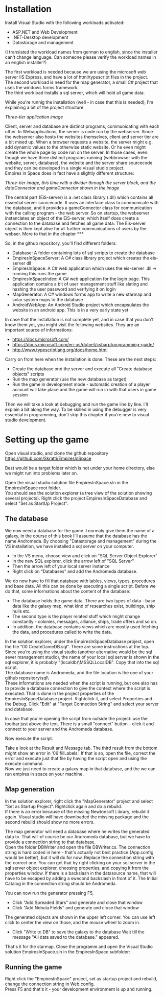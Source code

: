 # Installation

Install Visual Studio with the following workloads activated:
* ASP.NET and Web Development
* .NET-Desktop development
* Datastorage and management

(I translated the workload names from german to english, since the installer can't change language. Can someone please verify the workload names in an english installer?)

The first workload is needed because we are using the microsoft web server IIS Express, and have a lot of html/typescript files in the project.  
The second workload is need for the map generator, a small C# project that uses the windows forms framework.  
The third workload installs a sql server, which will hold all game data. 


While you're runnig the installation (well - in case that this is needed), I'm explaining a bit of the project structure:

*Three-tier application image*

Client, server and database are distinct programs, communicating with each other. In Webapplications, the server is code run by the webserver. Since the webserver also hosts the websites themselves, client and server tier are a bit mixed up. When a browser requests a website, the server might e.g. add dynamic values to the otherwise static website. Or he even might create the whole page by code run on the server. In those cases, even though we have three distinct programs running (webbrowser with the website, server, database), the website and the server share sourcecode and they can be developed in a single visual studio project.  
Empires in Space does in fact have a slightly different structure:

*Three-tier image, this time with a divider through the server block, and the dataConnector and gameConnector shown in the image*

The central part (EiS-server) is a .net class library (.dll) which contains all essential server sourcecode. It uses an interface class to communicate with the database, and it provides a gameConnector class for communication with the calling program - the web server.
So on startup, the webserver instanciates an object of the EiS-server, which itself does create a connection to the database and fetches all game data. The Eis-server object is then kept alive for all further communications of users by the webser. More to that in the chapter ***

So, in the github repository, you'll find different folders:
* Database: A folder containing lots of sql scripts to create the database
* EmpiresInSpaceServer: A C# class library project which creates the eis-server dll
* EmpiresInSpace: A C# web application which uses the eis-server .dll -> running this runs the game
* EmpiresInSpaceIndex: A C# web application for the login page. This application contains a bit of user management stuff like slating and hashing the user password and verifying it on login
* MapGenerator: A C# windows forms app to write a new starmap and solar system maps to the database
* AndroidWebApp: An Android Studio project which encapsulates the website in an android app. This is in a very early state yet

In case that the installation is not complete yet, and in case that you don't know them yet, you might visit the following websites. They are an important source of informations:
* https://docs.microsoft.com/
* https://docs.microsoft.com/en-us/dotnet/csharp/programming-guide/
* http://www.typescriptlang.org/docs/home.html

Carry on from here when the installation is done.
These are the next steps:
* Create the database ond the server and execute all "Create database objects" scripts
* Run the map generator (use the new database as target)
* Run the game in development mode - automatic creation of a player account will take place and the game will run in with that users in game session

Then we will take a look at debugging and run the game line by line. I'll explain a bit along the way. To be skilled in using the debugger is very essential in programming, don't skip this chapter if you're new to visual studio development.

# Setting up the game

Open visual studio, and clone the github repository  
https://github.com/Skratti/EmpiresInSpace

Best would be a target folder which is not under your home directory, else we might run into problems later on.

Open the visual studio solution file EmpiresInSpace.sln in the EmpiresInSpace root folder.  
You should see the solution explorer (a tree view of the solution showing several projects). Right click the project EmpiresInSpaceDatabase and select "Set as StartUp Project". 

## The database

We now need a database for the game. I normaly give them the name of a galaxy, in the course of this book I'll assume that the database has the name Andromeda.
By choosing "Datastorage and management" during the VS installation, we have installed a sql server on your computer. 
* In the VS menu, choose view and click on "SQL Server Object Explorer"
* In the new SQL explorer, click the arrow left of "SQL Server"
* Then the arrow left of your local server instance
* Right click on "Databases" and add the Andromeda database.

We do now have to fill that database with tables, views, types, procedures and base data. All this can be done by executing a single script. Before we do that, some informations about the content of the database:
* The database holds the game data. There are two types of data - base data like the galaxy map, what kind of researches exist, buildings, ship hulls etc.
* The second type is the player related stuff which might change constantly - colonies, messages, alliance, ships, trade offers and so on.
* In addition, the database contains views which are mostly used fetching the data, and procedures called to write the data.

In the solution explorer, under the EmpiresInSpaceDatabase project, open the file "00 CreateDameDB.sql". There are some instructions at the top. Since you're using the visual studio (another alternative would be the sql sever management studio), the name of your local sql server is shown in the sql explorer, it is probably "(localdb)\MSSQLLocalDB". Copy that into the sql script.  
The database name is Andromeda, and the file location is the one of your github repository\sql\  
These informations are needed when the script is running, but one also has to provide a database connection to give the context where the script is executed. That is done in the project properties of the EmpiresInSpaceDatabase project. Rightclick it, and select Properties and the Debug. Click "Edit" at "Target Connection String" and select your server and database.

In case that you're opening the script from outside the project:  use the toolbar just above the text. There is a small "connect" button - click it and connect to your server and the Andromeda database.

Now execute the script.  

Take a look at the Result and Message tab. The third result from the bottom might show an error in '06 fillLabels'. If that is so, open the file, correct the error and execute just that file by having the script open and using the execute command.  
Now we just need to create a galaxy map in that database, and the we can run empires in space on your machine.

## Map generation
In the solution explorer, right click the "MapGenerator" project and select "Set as Startup Project". Rightclick again and do a rebuild.  
If there is an error because of the missing Newtonsoft Library, rebuild it again. Visual studio will have downloaded the missing package and the second rebuild should show no more errors.

The map generator will need a database where he writes the generated data to. That will of course be our Andromeda database, but we have to provide a connection string to that database.  
Open the folder DBWriter and open the file DBWriter.cs. The connection string is hard coded in here - that's actually not best practice (App.config would be better), but it will do for now.
Replace the connection string with the correct one. You can get that by right clicking on your sql server in the sql server object explorer, choosing properties, and copying it from the properties window.
If there is a backslash in the datasource name, that will have to be escaped by adding a swecond backslash in front of it.
The Initial Catalog in the connection string should be Andromeda.  

You can now run the generator pressing F5, 	
* Click "Add Spreaded Stars" and generate and close that window
* Click "Add Nebula Fields" and generate and close that window

The generated objects are shown in the upper left corner. You can use left click to center the view on those, and the mouse wheel to zoom in.
* Click "Write to DB" to save the galaxy to the database
Wait till the message  "All data saved to the database." appeared.

That's it for the starmap. Close the programm and open the Visual Studio solution EmpiresInSpace.sln in the EmpiresInSpace subfolder:


## Running the game
Right click the "EmpiresInSpace" project, set as startup project and rebuild, change the connection string in Web.config.  
Press F5 and that's it - your development environment is up and running.
